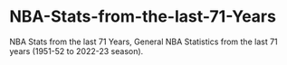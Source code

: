 # NBA-Stats-from-the-last-71-Years
NBA Stats from the last 71 Years, General NBA Statistics from the last 71 years (1951-52 to 2022-23 season).
